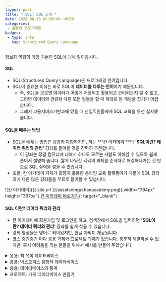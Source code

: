 ```yaml
---
layout: post
title: "[SQL] SQL 소개 "
date: 2020-06-13 09:00:00 +0900
categories: 
 - 컴퓨터 프로그래밍
badges:
 - type: info
   tag: Structured Query Language
---
```


정보화 역량의 가장 기본인 SQL에 대해 알아봅시다.

<!--more-->

#### **SQL**

- SQL(Structured Query Language)은 프로그래밍 언어입니다.
- SQL이 중요한 이유는 바로 SQL이 **데이터를 다루는 언어**이기 때문입니다.
  - 즉, SQL을 모르면 데이터가 어떻게 저장되고 활용되고 관리되는지 알 수 없고, 그러면 데이터와 관련된 다른 모든 일들을 할 때 제대로 된 개념을 잡기가 어렵습니다.
  - 그래서 고용서비스기반과에 있을 때 신입직원들에게 SQL 교육을 우선 실시했습니다.

#### **SQL을 배우는 방법**
- SQL을 배우는 방법은 굉장히 다양하지만, 저는 **'칸 아카데미'**의 **'SQL이란? 테이터 쿼리와 관리'** 강좌를 들어볼 것을 강력히 추천합니다.
  - 이 강좌는 정말 컴퓨터에 대해서 하나도 모르는 사람도 이해할 수 있도록 쉽게 풀어서 설명해 줍니다. 짧게 나눠진 각각의 과제를 순서대로 해결해나가는 것 만으로 SQL 실력을 쌓을 수 있습니다.
- 또한, 칸 아카데미 자체가 굉장히 훌륭한 온라인 교육 플랫폼이기 때문에 SQL 강좌 외에 다른 많은 강좌들을 무료로 들어볼 수 있습니다.

![칸 아카데미]({{ site.url }}/assets/img/khanacademy.png){:width="794px" height="367px"}
[칸 아카데미 바로가기](https://ko.khanacademy.org/){: target="_blank"}  

#### **SQL 이란? 데이터 쿼리와 관리**

- 칸 아카데미에 회원가입 및 로그인을 하고, 검색창에서 SQL을 입력하면 **'SQL이란? 데이터 쿼리와 관리'** 강좌를 쉽게 찾을 수 있습니다.
- 강의 영상들은 영어로 되어있지만, 한글 자막이 제공됩니다.
- 코스 중간중간 마다 응용 과제와 프로젝트 과제가 있습니다. 충분히 해결하실 수 있지만, 혹시 어려움을 겪는 분들을 위해서 예시를 만들어 두었습니다.
<details>
<summary>응용: 책 목록 데이터베이스</summary>

```sql
/* 1단계 */
CREATE TABLE booklist (id integer, name TEXT, rating REAL);

/* 2단계 */
INSERT INTO booklist VALUES ( 1, 'management', 3);
INSERT INTO booklist VALUES ( 2, 'cookbook', 3);
INSERT INTO booklist VALUES ( 3, 'fight', 4);
```
</details>  
<details>
<summary>응용: 박스오피스 흥행작 데이터베이스</summary>
 
```sql
/* 1단계 */ 
SELECT * FROM movies;

/* 2단계 */
SELECT * FROM movies WHERE release_year >= 2000 ORDER BY release_year;
```
</details>  
<details>
<summary>응용: 데이터베이스의 통계</summary>

```sql
/* 1단계 */ 
INSERT INTO todo_list VALUES (4, "Baseball Pratice", 50);

/* 2단계 */ 
SELECT SUM(minutes) FROM todo_list;
```
</details>  
<details>
<summary>프로젝트: 가게 데이터베이스 만들기</summary>

```sql
CREATE TABLE GOODS (id INTEGER PRIMARY KEY, name TEXT, price INTEGER, color TEXT, madein TEXT);

INSERT INTO GOODS VALUES (1, "phone", 100000, "white", "korea");
INSERT INTO GOODS VALUES (2, "bike", 200000, "blue", "korea");
INSERT INTO GOODS VALUES (3, "cap", 10000, "black", "korea");
INSERT INTO GOODS VALUES (4, "keyboard", 5000, "white", "korea");
INSERT INTO GOODS VALUES (5, "mouse", 5000, "red", "usa");
INSERT INTO GOODS VALUES (6, "magazine", 3000, "white", "usa");
INSERT INTO GOODS VALUES (7, "pencil", 500, "yellow", "usa");
INSERT INTO GOODS VALUES (8, "microphone", 10000, "white", "korea");
INSERT INTO GOODS VALUES (9, "water", 1000, "blue", "korea");
INSERT INTO GOODS VALUES (10, "staple", 20000, "white", "china");
INSERT INTO GOODS VALUES (11, "notebook", 2000, "white", "china");
INSERT INTO GOODS VALUES (12, "cleaner", 500, "blue", "china");
INSERT INTO GOODS VALUES (13, "carpet", 100000, "red", "korea");
INSERT INTO GOODS VALUES (14, "chair", 50000, "brown", "korea");
INSERT INTO GOODS VALUES (15, "bookshelf", 5000, "brown", "korea");

SELECT * FROM GOODS ORDER BY price;

SELECT MAX(price) FROM GOODS;

SELECT madein, COUNT(*) FROM GOODS GROUP BY madein;
```
</details>  
